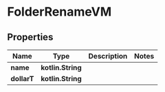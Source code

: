
# FolderRenameVM

## Properties
Name | Type | Description | Notes
------------ | ------------- | ------------- | -------------
**name** | **kotlin.String** |  | 
**dollarT** | **kotlin.String** |  | 



